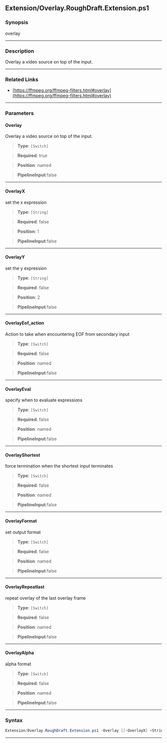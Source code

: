 
Extension/Overlay.RoughDraft.Extension.ps1
------------------------------------------
### Synopsis
overlay

---
### Description

Overlay a video source on top of the input.

---
### Related Links
* [https://ffmpeg.org/ffmpeg-filters.html#overlay](https://ffmpeg.org/ffmpeg-filters.html#overlay)



---
### Parameters
#### **Overlay**

Overlay a video source on top of the input.



> **Type**: ```[Switch]```

> **Required**: true

> **Position**: named

> **PipelineInput**:false



---
#### **OverlayX**

set the x expression



> **Type**: ```[String]```

> **Required**: false

> **Position**: 1

> **PipelineInput**:false



---
#### **OverlayY**

set the y expression



> **Type**: ```[String]```

> **Required**: false

> **Position**: 2

> **PipelineInput**:false



---
#### **OverlayEof_action**

Action to take when encountering EOF from secondary input



> **Type**: ```[Switch]```

> **Required**: false

> **Position**: named

> **PipelineInput**:false



---
#### **OverlayEval**

specify when to evaluate expressions



> **Type**: ```[Switch]```

> **Required**: false

> **Position**: named

> **PipelineInput**:false



---
#### **OverlayShortest**

force termination when the shortest input terminates



> **Type**: ```[Switch]```

> **Required**: false

> **Position**: named

> **PipelineInput**:false



---
#### **OverlayFormat**

set output format



> **Type**: ```[Switch]```

> **Required**: false

> **Position**: named

> **PipelineInput**:false



---
#### **OverlayRepeatlast**

repeat overlay of the last overlay frame



> **Type**: ```[Switch]```

> **Required**: false

> **Position**: named

> **PipelineInput**:false



---
#### **OverlayAlpha**

alpha format



> **Type**: ```[Switch]```

> **Required**: false

> **Position**: named

> **PipelineInput**:false



---
### Syntax
```PowerShell
Extension/Overlay.RoughDraft.Extension.ps1 -Overlay [[-OverlayX] <String>] [[-OverlayY] <String>] [-OverlayEof_action] [-OverlayEval] [-OverlayShortest] [-OverlayFormat] [-OverlayRepeatlast] [-OverlayAlpha] [<CommonParameters>]
```
---




